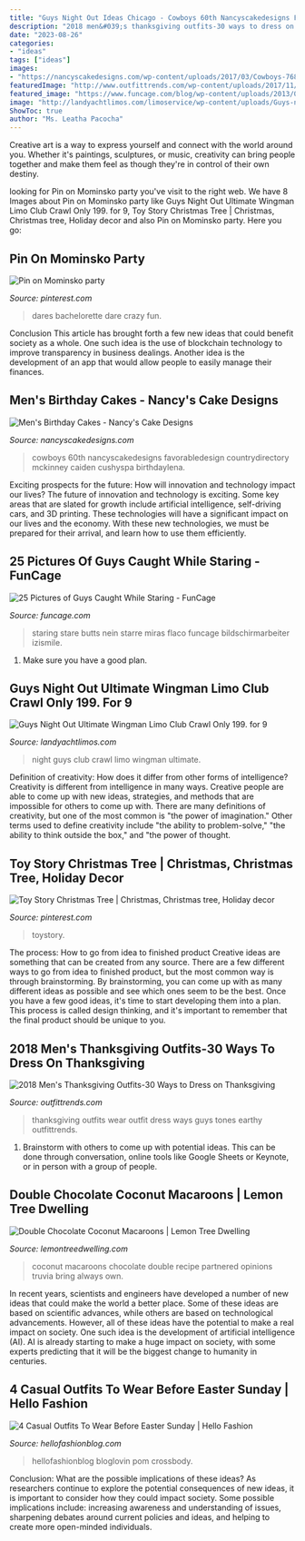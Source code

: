 ```yaml
---
title: "Guys Night Out Ideas Chicago - Cowboys 60th Nancyscakedesigns Favorabledesign Countrydirectory Mckinney Caiden Cushyspa Birthdaylena"
description: "2018 men&#039;s thanksgiving outfits-30 ways to dress on thanksgiving"
date: "2023-08-26"
categories:
- "ideas"
tags: ["ideas"]
images:
- "https://nancyscakedesigns.com/wp-content/uploads/2017/03/Cowboys-768x1024.jpg"
featuredImage: "http://www.outfittrends.com/wp-content/uploads/2017/11/thanksgiving-outfit-men.jpg"
featured_image: "https://www.funcage.com/blog/wp-content/uploads/2013/03/Caught-Out-Having-a-Quick-Stare-037.jpg"
image: "http://landyachtlimos.com/limoservice/wp-content/uploads/Guys-night-out-ultimate-wingman-limo-club-crawl-1024x768.jpg"
ShowToc: true
author: "Ms. Leatha Pacocha"
---
```



Creative art is a way to express yourself and connect with the world around you. Whether it's paintings, sculptures, or music, creativity can bring people together and make them feel as though they're in control of their own destiny.

	

		
looking for Pin on Mominsko party you've visit to the right web. We have 8 Images about Pin on Mominsko party like Guys Night Out Ultimate Wingman Limo Club Crawl Only 199. for 9, Toy Story Christmas Tree | Christmas, Christmas tree, Holiday decor and also Pin on Mominsko party. Here you go:
		
    
## Pin On Mominsko Party

<img loading=lazy src="https://i.pinimg.com/736x/58/3c/72/583c724b6a6e85b01d51e972c23668d1.jpg" onerror="this.onerror=null;this.src='https://tse3.mm.bing.net/th?id=OIP.JCPXoy-Uw4dcGEQmqVm9mgHaPZ&amp;pid=15.1';" alt="Pin on Mominsko party">

_Source: pinterest.com_

>dares bachelorette dare crazy fun. 

	

Conclusion
This article has brought forth a few new ideas that could benefit society as a whole. One such idea is the use of blockchain technology to improve transparency in business dealings. Another idea is the development of an app that would allow people to easily manage their finances.

    
## Men&#039;s Birthday Cakes - Nancy&#039;s Cake Designs

<img loading=lazy src="https://nancyscakedesigns.com/wp-content/uploads/2017/03/Cowboys-768x1024.jpg" onerror="this.onerror=null;this.src='https://tse3.mm.bing.net/th?id=OIP.c23M8WRt0YIyj4sVhNi0LQHaJ4&amp;pid=15.1';" alt="Men&#039;s Birthday Cakes - Nancy&#039;s Cake Designs">

_Source: nancyscakedesigns.com_

>cowboys 60th nancyscakedesigns favorabledesign countrydirectory mckinney caiden cushyspa birthdaylena. 

	

Exciting prospects for the future: How will innovation and technology impact our lives?
The future of innovation and technology is exciting. Some key areas that are slated for growth include artificial intelligence, self-driving cars, and 3D printing. These technologies will have a significant impact on our lives and the economy. With these new technologies, we must be prepared for their arrival, and learn how to use them efficiently.

    
## 25 Pictures Of Guys Caught While Staring - FunCage

<img loading=lazy src="https://www.funcage.com/blog/wp-content/uploads/2013/03/Caught-Out-Having-a-Quick-Stare-037.jpg" onerror="this.onerror=null;this.src='https://tse2.mm.bing.net/th?id=OIP.Ddz3XpOjV19wYUwQVtgWPgHaHW&amp;pid=15.1';" alt="25 Pictures of Guys Caught While Staring - FunCage">

_Source: funcage.com_

>staring stare butts nein starre miras flaco funcage bildschirmarbeiter izismile. 

	

1. Make sure you have a good plan.

    
## Guys Night Out Ultimate Wingman Limo Club Crawl Only 199. For 9

<img loading=lazy src="http://landyachtlimos.com/limoservice/wp-content/uploads/Guys-night-out-ultimate-wingman-limo-club-crawl-1024x768.jpg" onerror="this.onerror=null;this.src='https://tse3.mm.bing.net/th?id=OIP.jZBb2a945T6_KpJ9Xyq7ogHaFj&amp;pid=15.1';" alt="Guys Night Out Ultimate Wingman Limo Club Crawl Only 199. for 9">

_Source: landyachtlimos.com_

>night guys club crawl limo wingman ultimate. 

	

Definition of creativity: How does it differ from other forms of intelligence?
Creativity is different from intelligence in many ways. Creative people are able to come up with new ideas, strategies, and methods that are impossible for others to come up with. 
There are many definitions of creativity, but one of the most common is "the power of imagination." Other terms used to define creativity include "the ability to problem-solve," "the ability to think outside the box," and "the power of thought.

    
## Toy Story Christmas Tree | Christmas, Christmas Tree, Holiday Decor

<img loading=lazy src="https://i.pinimg.com/736x/fa/2b/54/fa2b546870f268e3ce6f7e68d0ca45b4.jpg" onerror="this.onerror=null;this.src='https://tse1.mm.bing.net/th?id=OIP.PtHuqJI0mgqFDspAm3veqQHaJ3&amp;pid=15.1';" alt="Toy Story Christmas Tree | Christmas, Christmas tree, Holiday decor">

_Source: pinterest.com_

>toystory. 

	

The process: How to go from idea to finished product
Creative ideas are something that can be created from any source. There are a few different ways to go from idea to finished product, but the most common way is through brainstorming. By brainstorming, you can come up with as many different ideas as possible and see which ones seem to be the best. Once you have a few good ideas, it's time to start developing them into a plan. This process is called design thinking, and it's important to remember that the final product should be unique to you.

    
## 2018 Men&#039;s Thanksgiving Outfits-30 Ways To Dress On Thanksgiving

<img loading=lazy src="http://www.outfittrends.com/wp-content/uploads/2017/11/thanksgiving-outfit-men.jpg" onerror="this.onerror=null;this.src='https://tse4.mm.bing.net/th?id=OIP.jano_JtI_0Q88lTmo2Y6DAHaLH&amp;pid=15.1';" alt="2018 Men&#039;s Thanksgiving Outfits-30 Ways to Dress on Thanksgiving">

_Source: outfittrends.com_

>thanksgiving outfits wear outfit dress ways guys tones earthy outfittrends. 

	

1. Brainstorm with others to come up with potential ideas. This can be done through conversation, online tools like Google Sheets or Keynote, or in person with a group of people.

    
## Double Chocolate Coconut Macaroons | Lemon Tree Dwelling

<img loading=lazy src="https://www.lemontreedwelling.com/wp-content/uploads/2016/12/Double-Chocolate-Coconut-Macaroons-9.jpg" onerror="this.onerror=null;this.src='https://tse3.mm.bing.net/th?id=OIP.EtivgcYvHRm-dQkcV60z0wHaLH&amp;pid=15.1';" alt="Double Chocolate Coconut Macaroons | Lemon Tree Dwelling">

_Source: lemontreedwelling.com_

>coconut macaroons chocolate double recipe partnered opinions truvia bring always own. 

	

In recent years, scientists and engineers have developed a number of new ideas that could make the world a better place. Some of these ideas are based on scientific advances, while others are based on technological advancements. However, all of these ideas have the potential to make a real impact on society. One such idea is the development of artificial intelligence (AI). AI is already starting to make a huge impact on society, with some experts predicting that it will be the biggest change to humanity in centuries.

    
## 4 Casual Outfits To Wear Before Easter Sunday | Hello Fashion

<img loading=lazy src="https://www.hellofashionblog.com/wp-content/uploads/2017/03/21-1.jpg" onerror="this.onerror=null;this.src='https://tse1.mm.bing.net/th?id=OIP.ekPPTxsVZKJX21QDtGEmUQHaLH&amp;pid=15.1';" alt="4 Casual Outfits To Wear Before Easter Sunday | Hello Fashion">

_Source: hellofashionblog.com_

>hellofashionblog bloglovin pom crossbody. 

	

Conclusion: What are the possible implications of these ideas?
As researchers continue to explore the potential consequences of new ideas, it is important to consider how they could impact society. Some possible implications include: increasing awareness and understanding of issues, sharpening debates around current policies and ideas, and helping to create more open-minded individuals.

